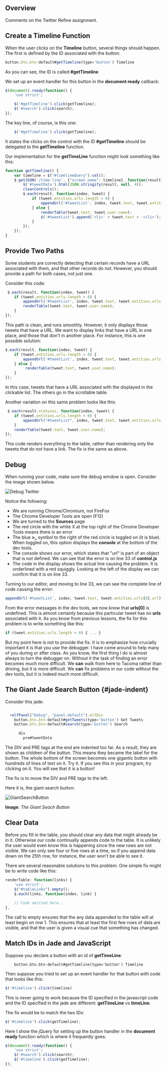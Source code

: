 ## Overview

Comments on the Twitter Refine assignment.

## Create a Timeline Function

When the user clicks on the **Timeline** button, several things should happen. The first is defined by the ID associated with the button:

```javascript
button.btn.btn-default#getTimeline(type='button') Timeline
```

As you can see, the ID is called **#getTimeline**

We set up an event handler for this button in the **document ready** callback:

```javascript
$(document).ready(function() {
    'use strict';

    $('#getTimeline').click(getTimeline);
    $('#search').click(search);
});
```

The key line, of course, is this one:

```javascript
    $('#getTimeline').click(getTimeline);
```

It states the clicks on the control with the ID **#getTimeline** should be delegated to the **getTimeline** function.

Our implementation for the **getTimeLine** function might look something like this:

```javascript
function getTimeline() {
    var timeline = $("#timelineQuery").val();
    $.getJSON('/time-line', {"screen_name": timeline}, function(result) {
        $('#tweetData').html(JSON.stringify(result, null, 4));
        clearControls();
        $.each(result, function(index, tweet) {
            if (tweet.entities.urls.length > 0) {
                appendUrl('#tweetList', index, tweet.text, tweet.entities.urls[0].url);
            } else {
                renderTable(tweet.text, tweet.user.name);
                $('#tweetList').append('<li>' + tweet.text + '</li>');
            }
        });
    });
}
```

## Provide Two Paths

Some students are correctly detecting that certain records have a URL associated with them, and that other records do not. However, you should provide a path for both cases, not just one.

Consider this code:

```javascript
 $.each(result, function(index, tweet) {
    if (tweet.entities.urls.length > 0) {
        appendUrl('#tweetList', index, tweet.text, tweet.entities.urls[0].url);
        renderTable(tweet.text, tweet.user.name);
    }
});
```

This path is clean, and runs smoothly. However, it only displays those tweets that have a URL. We want to display links that have a URL in one place, and those that don't in another place. For instance, this is one possible solution:

```javascript
$.each(result, function(index, tweet) {
    if (tweet.entities.urls.length > 0) {
        appendUrl('#tweetList', index, tweet.text, tweet.entities.urls[0].url);
    } else {
         renderTable(tweet.text, tweet.user.name);
    }
});
```

In this case, tweets that have a URL associated with the displayed in the clickable list. The others go in the scrollable table.

Another variation on this same problem looks like this:

```javascript
 $.each(result.statuses, function(index, tweet) {
    if (tweet.entities.urls.length > 0) {
        appendUrl("#tweetList", index, tweet.text, tweet.entities.urls[0].url);
    }
    renderTable(tweet.text, tweet.user.name);
});
```

This code renders everything to the table, rather than rendering only the tweets that do not have a link. The fix is the same as above.

## Debug 

When running your code, make sure the debug window is open. Consider the image shown below.

![Debug Twitter][debug01]

Notice the following:

- We are running Chrome/Chromium, not FireFox
- The Chrome Developer Tools are open (F12)
- We are turned to the **Sources** page
- The red circle with the white X at the top right of the Chrome Developer Tools means there is an error
- The blue **>_** symbol to the right of the red circle is toggled on (it is blue). When toggled on, this option displays the **console** at the bottom of the dev tools.
- The console shows our error, which states that "url" is part of an object that is not defined. We can see that the error is on line 33 of **control.js**
- The code in the display shows the actual line causing the problem. It is underlined with a red squiggly. Looking at the left of the display we can confirm that it is on line 33.

Turning to our editor, and moving to line 33, we can see the complete line of code causing the error:

```javascript
appendUrl('#tweetList', index, tweet.text, tweet.entities.urls[0].url);
```

From the error messages in the dev tools, we now know that **urls[0]** is undefined. This is almost certainly because this particular tweet has no **urls** associated with it. As you know from previous lessons, the fix for this problem is to write something like this:

```javascript
if (tweet.entities.urls.length > 0) { ... }
```

But my point here is not to provide the fix. It is to emphasize how crucially important it is that you use the debugger. I have come around to help many of you during or after class. As you know, the first thing I do is almost always to turn the debugger on. Without it the task of finding an error becomes much more difficult. We **can** walk from here to Tacoma rather than driving, but it is more difficult. We **can** fix problems in our code without the dev tools, but it is indeed much more difficult.

[debug01]: https://s3.amazonaws.com/bucket01.elvenware.com/images/debug-bitly-refine-01.png


## The Giant Jade Search Button {#jade-indent}

Consider this jade:

```javascript

  +elfPanel("Debug", "panel-default").elfDiv
    button.btn.btn-default#getTweets(type='button') Get Tweets
    button.btn.btn-default#search(type='button') Search

      div
        pre#tweetData
```

The DIV and PRE tags at the end are indented too far. As a result, they are shown as children of the button. This means they became the label for the button. The whole bottom of the screen becomes one gigantic button with hundreds of lines of text on it. Try it. If you see this in your program, try clicking on it. You will see that it is a button!

The fix is to move the DIV and PRE tags to the left.

Here it is, the giant search button:

![GiantSearchButton][gsb]

[gsb]:https://s3.amazonaws.com/bucket01.elvenware.com/images/giant-search-button.png

**Image**: *The Giant Seach Button*

## Clear Data

Before you fill in the table, you should clear any data that might already be in it. Otherwise our code continually appends code to the table. It is unlikely the user would even know this is happening since the new rows are not visible. We can only see four or five rows at a time, so if you append data down on the 25th row, for instance, the user won't be able to see it.

There are several reasonable solutions to this problem. One simple fix might be to write code like this:

```javascript
renderTable: function(links) {
    'use strict';
    $("#tableLinks").empty();
    $.each(links, function(index, link) { 
    
    // Code omitted here...
},
```

The call to empty ensures that the any data appended to the table will at least begin on row 1. This ensures that at least the first few rows of data are visible, and that the user is given a visual cue that something has changed.

## Match IDs in Jade and JavaScript

Suppose you declare a button with an id of **getTimeLine**:

```jade
    button.btn.btn-default#getTimeline(type='button') Timeline
```

Then suppose you tried to set up an event handler for that button with code that looks like this:

```javascript
$('#timeline').click(timeline)
```

This is never going to work because the ID specified in the javascript code and the ID specified in the jade are different: **getTimeLine** vs **timeLine**.

The fix would be to match the two IDs:

```javascript
$('#timeline').click(getTimeline);
```

Here I show the jQuery for setting up the button handler in the **document ready** function which is where it frequently goes:

```javascript
$(document).ready(function() {
    'use strict';
    $('#search').click(search);
    $('#timeline').click(getTimeline);
});

```


